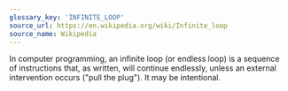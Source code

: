 ```yaml
---
glossary_key: 'INFINITE_LOOP'
source_url: https://en.wikipedia.org/wiki/Infinite_loop
source_name: Wikipedia
---
```


In computer programming, an infinite loop (or endless loop) is a sequence of instructions that, as written, will continue endlessly, unless an external intervention occurs ("pull the plug"). It may be intentional.

